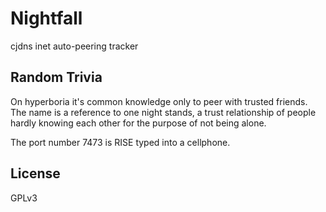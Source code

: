 Nightfall
=========

cjdns inet auto-peering tracker

Random Trivia
-------------

On hyperboria it's common knowledge only to peer with trusted friends. The name is a reference to one night stands, a trust relationship of people hardly knowing each other for the purpose of not being alone.

The port number 7473 is RISE typed into a cellphone.

License
-------

GPLv3

